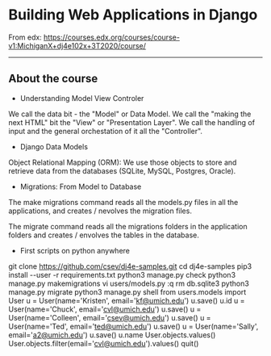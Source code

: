 # Building Web Applications in Django

From edx:
https://courses.edx.org/courses/course-v1:MichiganX+dj4e102x+3T2020/course/

------------------------------------------------------------------------------
## About the course

- Understanding Model View Controler

We call the data bit  - the "Model" or Data Model.
We call the "making the next HTML" bit the "View" or "Presentation Layer".
We call the handling of input and the general orchestation of it all the "Controller".

- Django Data Models

Object Relational Mapping (ORM): We use those objects to store and retrieve data from the databases (SQLite, MySQL, Postgres, Oracle).

- Migrations: From Model to Database

The make migrations command reads all the models.py files in all the applications, and creates / nevolves the migration files.

The migrate command reads all the migrations folders in the application folders and creates / envolves the tables in the database.

- First scripts on python anywhere

git clone https://github.com/csev/dj4e-samples.git
cd dj4e-samples
pip3 install --user -r requirements.txt
python3 manage.py check
python3 manage.py makemigrations
vi users/models.py
:q
rm db.sqlite3
python3 manage.py migrate
python3 manage.py shell
    from users.models import User 
    u = User(name='Kristen', email='kf@umich.edu')
    u.save()
    u.id
    u = User(name='Chuck', email='cvl@umich.edu')
    u.save()
    u = User(name='Colleen', email='csev@umich.edu')
    u.save()
    u = User(name='Ted', email='ted@umich.edu') 
    u.save()
    u = User(name='Sally', email='a2@umich.edu')
    u.save()
    u.name
    User.objects.values() 
    User.objects.filter(email='cvl@umich.edu').values()
    quit() 
